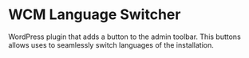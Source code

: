 WCM Language Switcher
===============

WordPress plugin that adds a button to the admin toolbar. This buttons allows uses to seamlessly switch languages of the installation.